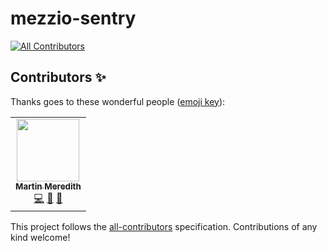 # mezzio-sentry
<!-- ALL-CONTRIBUTORS-BADGE:START - Do not remove or modify this section -->
[![All Contributors](https://img.shields.io/badge/all_contributors-1-orange.svg?style=flat-square)](#contributors-)
<!-- ALL-CONTRIBUTORS-BADGE:END -->

## Contributors ✨

Thanks goes to these wonderful people ([emoji key](https://allcontributors.org/docs/en/emoji-key)):

<!-- ALL-CONTRIBUTORS-LIST:START - Do not remove or modify this section -->
<!-- prettier-ignore-start -->
<!-- markdownlint-disable -->
<table>
  <tr>
    <td align="center"><a href="https://www.sourceguru.net"><img src="https://avatars3.githubusercontent.com/u/570639?v=4" width="100px;" alt=""/><br /><sub><b>Martin Meredith</b></sub></a><br /><a href="https://github.com/Mezzle/mezzio-sentry/commits?author=Mezzle" title="Code">💻</a> <a href="#maintenance-Mezzle" title="Maintenance">🚧</a> <a href="#ideas-Mezzle" title="Ideas, Planning, & Feedback">🤔</a></td>
  </tr>
</table>

<!-- markdownlint-enable -->
<!-- prettier-ignore-end -->
<!-- ALL-CONTRIBUTORS-LIST:END -->

This project follows the [all-contributors](https://github.com/all-contributors/all-contributors) specification. Contributions of any kind welcome!